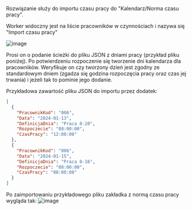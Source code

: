 Rozwiązanie służy do importu czasu pracy do "Kalendarz/Norma czasu pracy".

Worker widoczny jest na liście pracowników w czynnościach i nazywa się "Import czasu pracy"

![image](https://github.com/krupakrzysztof/ImportCzasuPracy/assets/87368964/c7292a49-95e1-477d-bdac-00f468a4cdbc)


Prosi on o podanie ścieżki do pliku JSON z dniami pracy (przykład pliku poniżej). Po potwierdzeniu rozpoczenie się tworzenie dni kalendarza dla pracowników.
Weryfikuje on czy tworzony dzień jest zgodny ze standardowym dniem (zgadza się godzina rozpoczęcia pracy oraz czas jej trwania) i jeżeli tak to pominie jego dodanie.

Przykładowa zawartość pliku JSON do importu przez dodatek:
``` json
[
  {
    "PracownikKod": "006",
    "Data": "2024-01-13",
    "DefinicjaDnia": "Praca 8-20",
    "Rozpoczecie": "08:00:00",
    "CzasPracy": "12:00:00"
  },
  {
    "PracownikKod": "006",
    "Data": "2024-01-15",
    "DefinicjaDnia": "Praca 8-16",
    "Rozpoczecie": "08:00:00",
    "CzasPracy": "08:00:00"
  }
]
```
Po zaimportowaniu przykładowego pliku zakładka z normą czasu pracy wygląda tak:
![image](https://github.com/krupakrzysztof/ImportCzasuPracy/assets/87368964/e49882c8-05d6-4bbc-bd3c-cf636fb29a96)
